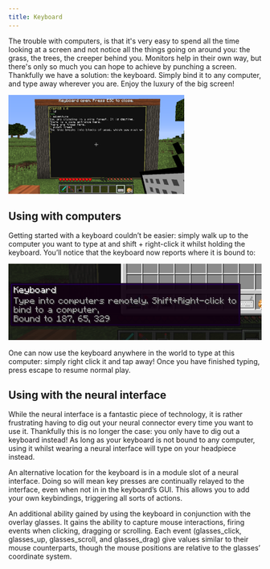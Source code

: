 ```yaml
---
title: Keyboard
---
```


The trouble with computers, is that it's very easy to spend all the time looking at a screen and not notice all the things going on around you: the grass, the trees, the creeper behind you. Monitors help in their own way, but there's only so much you can hope to achieve by punching a screen. Thankfully we have a solution: the keyboard. Simply bind it to any computer, and type away wherever you are. Enjoy the luxury of the big screen!

![The keyboard being used with a monitor.](/img/replethora/keyboard_monitor.png)

## Using with computers
Getting started with a keyboard couldn’t be easier: simply walk up to the computer you want to type at and shift + right-click it whilst holding the keyboard. You’ll notice that the keyboard now reports where it is bound to:

![A keyboard bound to a computer.](/img/replethora/keyboard_bound.png)


One can now use the keyboard anywhere in the world to type at this computer: simply right click it and tap away! Once you have finished typing, press escape to resume normal play.

## Using with the neural interface
While the neural interface is a fantastic piece of technology, it is rather frustrating having to dig out your neural connector every time you want to use it. Thankfully this is no longer the case: you only have to dig out a keyboard instead! As long as your keyboard is not bound to any computer, using it whilst wearing a neural interface will type on your headpiece instead.

An alternative location for the keyboard is in a module slot of a neural interface. Doing so will mean key presses are continually relayed to the interface, even when not in in the keyboard’s GUI. This allows you to add your own keybindings, triggering all sorts of actions.

An additional ability gained by using the keyboard in conjunction with the overlay glasses. It gains the ability to capture mouse interactions, firing events when clicking, dragging or scrolling. Each event (glasses_click, glasses_up, glasses_scroll, and glasses_drag) give values similar to their mouse counterparts, though the mouse positions are relative to the glasses’ coordinate system.
